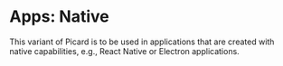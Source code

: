 # Apps: Native

This variant of Picard is to be used in applications that are created with native capabilities, e.g., React Native or Electron applications.
